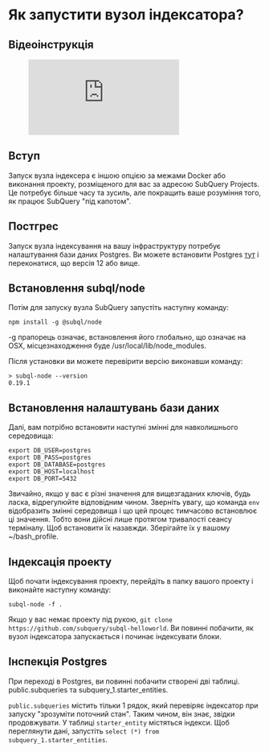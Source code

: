 # Як запустити вузол індексатора?

## Відеоінструкція

<figure class="video_container">
  <iframe src="https://www.youtube.com/embed/QfNsR12ItnA" frameborder="0" allowfullscreen="true"></iframe>
</figure>

## Вступ

Запуск вузла індексера є іншою опцією за межами Docker або виконання проекту, розміщеного для вас за адресою SubQuery Projects. Це потребує більше часу та зусиль, але покращить ваше розуміння того, як працює SubQuery "під капотом".

## Постгрес

Запуск вузла індексування на вашу інфраструктуру потребує налаштування бази даних Postgres. Ви можете встановити Postgres [тут](https://www.postgresql.org/download/) і переконатися, що версія 12 або вище.

## Встановлення subql/node

Потім для запуску вузла SubQuery запустіть наступну команду:

```shell
npm install -g @subql/node
```

-g прапорець означає, встановлення його глобально, що означає на OSX, місцезнаходження буде /usr/local/lib/node_modules.

Після установки ви можете перевірити версію виконавши команду:

```shell
> subql-node --version
0.19.1
```

## Встановлення налаштувань бази даних

Далі, вам потрібно встановити наступні змінні для навколишнього середовища:

```shell
export DB_USER=postgres
export DB_PASS=postgres
export DB_DATABASE=postgres
export DB_HOST=localhost
export DB_PORT=5432
```

Звичайно, якщо у вас є різні значення для вищезгаданих ключів, будь ласка, відрегулюйте відповідним чином. Зверніть увагу, що команда `env` відобразить змінні середовища і що цей процес тимчасово встановлює ці значення. Тобто вони дійсні лише протягом тривалості сеансу терміналу. Щоб встановити їх назавжди. Зберігайте їх у вашому ~/bash_profile.

## Індексація проекту

Щоб почати індексування проекту, перейдіть в папку вашого проекту і виконайте наступну команду:

```shell
subql-node -f .
```

Якщо у вас немає проекту під рукою, `git clone https://github.com/subquery/subql-helloworld`. Ви повинні побачити, як вузол індексатора запускається і починає індексувати блоки.

## Інспекція Postgres

При переході в Postgres, ви повинні побачити створені дві таблиці. public.subqueries та subquery_1.starter_entities.

`public.subqueries` містить тільки 1 рядок, який перевіряє індексатор при запуску "зрозуміти поточний стан". Таким чином, він знає, звідки продовжувати. У таблиці `starter_entity` містяться індекси. Щоб переглянути дані, запустіть `select (*) from subquery_1.starter_entities`.
